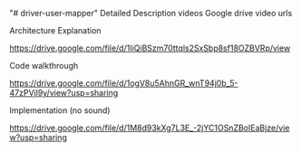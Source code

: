 "# driver-user-mapper" 
Detailed Description videos
Google drive video urls

Architecture Explanation

https://drive.google.com/file/d/1IiQiBSzm70ttqls2SxSbp8sf18OZBVRp/view

Code walkthrough

https://drive.google.com/file/d/1ogV8u5AhnGR_wnT94j0b_5-47zPVjl9y/view?usp=sharing

Implementation (no sound)

https://drive.google.com/file/d/1M8d93kXg7L3E_-2jYC1OSnZBoIEaBjze/view?usp=sharing
